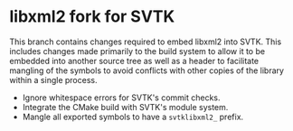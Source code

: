 # libxml2 fork for SVTK

This branch contains changes required to embed libxml2 into SVTK. This
includes changes made primarily to the build system to allow it to be embedded
into another source tree as well as a header to facilitate mangling of the
symbols to avoid conflicts with other copies of the library within a single
process.

  * Ignore whitespace errors for SVTK's commit checks.
  * Integrate the CMake build with SVTK's module system.
  * Mangle all exported symbols to have a `svtklibxml2_` prefix.
